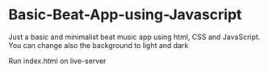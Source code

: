 # Basic-Beat-App-using-Javascript
Just a basic and minimalist beat music app using html, CSS and JavaScript.
You can change also the background to light and dark

Run index.html on live-server
